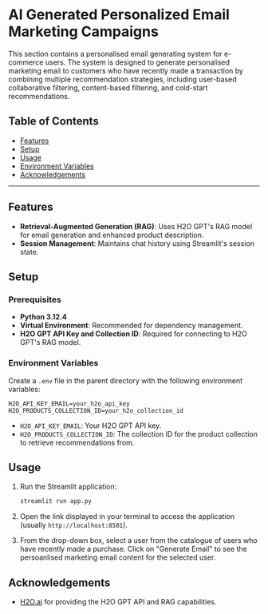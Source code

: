 # AI Generated Personalized Email Marketing Campaigns

This section contains a personalised email generating system for e-commerce users. The system is designed to generate personalised marketing email to customers who have recently made a transaction by combining multiple recommendation strategies, including user-based collaborative filtering, content-based filtering, and cold-start recommendations.

## Table of Contents
- [Features](#features)
- [Setup](#setup)
- [Usage](#usage)
- [Environment Variables](#environment-variables)
- [Acknowledgements](#acknowledgements)

---

## Features
- **Retrieval-Augmented Generation (RAG)**: Uses H2O GPT's RAG model for email generation and enhanced product description.
- **Session Management**: Maintains chat history using Streamlit's session state.

## Setup

### Prerequisites
- **Python 3.12.4**
- **Virtual Environment**: Recommended for dependency management.
- **H2O GPT API Key and Collection ID**: Required for connecting to H2O GPT's RAG model.


### Environment Variables
Create a `.env` file in the parent directory with the following environment variables:

```plaintext
H2O_API_KEY_EMAIL=your_h2o_api_key
H2O_PRODUCTS_COLLECTION_ID=your_h2o_collection_id
```

- `H2O_API_KEY_EMAIL`: Your H2O GPT API key.
- `H2O_PRODUCTS_COLLECTION_ID`: The collection ID for the product collection to retrieve recommendations from.

## Usage

1. Run the Streamlit application:
   ```bash
   streamlit run app.py
   ```

2. Open the link displayed in your terminal to access the application (usually `http://localhost:8501`).

3. From the drop-down box, select a user from the catalogue of users who have recently made a purchase. Click on "Generate Email" to see the persoanlised marketing email content for the selected user.

## Acknowledgements
- [H2O.ai](https://www.h2o.ai/) for providing the H2O GPT API and RAG capabilities.